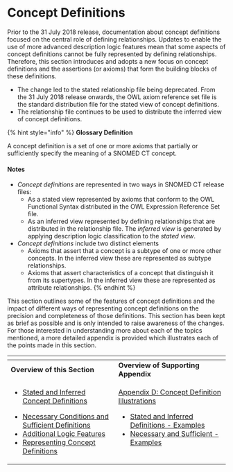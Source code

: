 # Concept Definitions

Prior to the 31 July 2018 release, documentation about concept definitions focused on the central role of defining relationships. Updates to enable the use of more advanced description logic features mean that some aspects of concept definitions cannot be fully represented by defining relationships. Therefore, this section introduces and adopts a new focus on concept definitions and the assertions (or axioms) that form the building blocks of these definitions.

* The change led to the stated relationship file being deprecated. From the 31 July 2018 release onwards, the OWL axiom reference set file is the standard distribution file for the stated view of concept definitions.
* The relationship file continues to be used to distribute the inferred view of concept definitions.

{% hint style="info" %}
**Glossary Definition**

A concept definition is a set of one or more axioms that partially or sufficiently specify the meaning of a SNOMED CT concept.

#### Notes <a href="#id-2.3conceptdefinitions-notes" id="id-2.3conceptdefinitions-notes"></a>

* _Concept definitions_ are represented in two ways in SNOMED CT release files:
  * As a stated view represented by axioms that conform to the OWL Functional Syntax distributed in the OWL Expression Reference Set file.
  * As an inferred view represented by defining relationships that are distributed in the relationship file. The _inferred view_ is generated by applying description logic classification to the _stated view_.
* _Concept definitions_ include two distinct elements
  * Axioms that assert that a concept is a subtype of one or more other concepts. In the inferred view these are represented as subtype relationships.
  * Axioms that assert characteristics of a concept that distinguish it from its supertypes. In the inferred view these are represented as attribute relationships.
{% endhint %}

This section outlines some of the features of concept definitions and the impact of different ways of representing concept definitions on the precision and completeness of those definitions. This section has been kept as brief as possible and is only intended to raise awareness of the changes. For those interested in understanding more about each of the topics mentioned, a more detailed appendix is provided which illustrates each of the points made in this section.

<table data-header-hidden data-full-width="true"><thead><tr><th width="344.01953125"></th><th width="379.60546875" valign="top"></th></tr></thead><tbody><tr><td><strong>Overview of this Section</strong></td><td valign="top"><strong>Overview of Supporting Appendix</strong></td></tr><tr><td><ul><li><a href="2.3.1-stated-and-inferred-concept-definitions.md">Stated and Inferred Concept Definitions</a></li></ul><ul><li><a href="2.3.2-necessary-conditions-and-sufficient-definitions.md">Necessary Conditions and Sufficient Definitions</a></li><li><a href="2.3.3-additional-logic-features.md">Additional Logic Features</a></li><li><a href="2.3.4-representing-concept-definitions/">Representing Concept Definitions</a></li></ul></td><td valign="top"><p><a href="../../appendices/appendix-d-concept-definition-illustrations/">Appendix D: Concept Definition Illustrations</a></p><p></p><ul><li><a href="../../appendices/appendix-d-concept-definition-illustrations/d1-stated-and-inferred-definitions-examples.md">Stated and Inferred Definitions - Examples</a></li><li><a href="../../appendices/appendix-d-concept-definition-illustrations/d2-necessary-and-sufficient-examples.md">Necessary and Sufficient - Examples</a></li></ul></td></tr></tbody></table>
